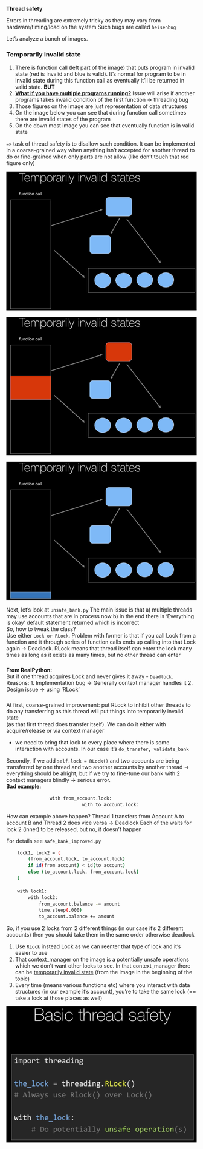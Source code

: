 **Thread safety**

Errors in threading are extremely tricky as they may vary from hardware/timing/load on the system
Such bugs are called `heisenbug`

Let’s analyze a bunch of images.

<h3>Temporarily invalid state</h3>

1. There is function call (left part of the image) that puts program in invalid state (red is invalid and blue is valid). It’s normal for program to be in invalid state during this function call as eventually it’ll be returned in valid state. **BUT** 
2. <ins>**What if you have multiple programs running?**</ins> Issue will arise if another programs takes invalid condition of the first function -> threading bug
3. Those figures on the image are just representation of data structures
4. On the image below you can see that during function call sometimes there are invalid states of the program
5. On the down most image you can see that eventually function is in valid state 

`=>` task of thread safety is to disallow such condition. It can be implemented in a coarse-grained way when anything isn’t accepted for another thread to do or fine-grained when only parts are not allow (like don’t touch that red figure only)

![Alt text](/ImageRepo/Threads_safety_first.png?raw=true)

![Alt text](/ImageRepo/Threads_safety_second.png?raw=true)

![Alt text](/ImageRepo/Threads_safety_third.png?raw=true)


Next, let’s look at `unsafe_bank.py` The main issue is that a) multiple threads may use accounts that are in process now b) in the end there is ‘Everything is okay’ default statement returned which  is incorrect<br>
So, how to tweak the class?<br>
Use either `Lock or RLock`. Problem with former is that if you call Lock from a function and it through series of function calls ends up calling into that Lock again -> Deadlock. RLock means that thread itself can enter the lock many times as long as it exists as many times, but no other thread can enter

#####
**From RealPython:**<br>
But if one thread acquires Lock and never gives it away - `Deadlock`. <br>
Reasons: 1. Implementation bug -> Generally context manager handles it 2. Design issue -> using ‘RLock’
#####

At first, coarse-grained improvement: put RLock to inhibit other threads to do any transferring as this thread will put things into temporarily invalid state<br>
(as that first thread does transfer itself). We can do it either with acquire/release or via context manager<br>
+ we need to bring that lock to every place where there is some interaction with accounts. In our case it’s `do_transfer, validate_bank`


Secondly, If we add `self.lock = RLock()` and two accounts are being transferred by one thread and two another accounts by another thread -> everything should be alright, but if we try to fine-tune our bank with 2 context managers blindly -> serious error. <br>
**Bad example:** 
```bash
                with from_account.lock:
				            with to_account.lock:
```
How can example above happen? Thread 1 transfers from Account A to account B and Thread 2 does vice versa -> Deadlock Each of the waits for lock 2 (inner) to be released, but no, it doesn’t happen

For details see `safe_bank_improved.py`
```bash
	lock1, lock2 = (
		(from_account.lock, to_account.lock)
		if id(from_account) < id(to_account)
		else (to_account.lock, from_account.lock)
	)

	with lock1:
		with lock2:
			from_account.balance -= amount
			time.sleep(.000)
			to_account.balance += amount
```
So, if you use 2 locks from 2 different things (in our case it’s 2 different accounts) then you should take them in the same order otherwise deadlock
1. Use `RLock` instead Lock as we can reenter that type of lock and it’s easier to use
2. That context_manager on the image is a potentially unsafe operations which we don’t want other locks to see. In that context_manager there can be <ins>temporarily invalid state</ins> (from the image in the beginning of the topic)
3. Every time (means various functions etc) where you interact with data structures (in our example it’s account), you’re to take the same lock (== take a lock at those places as well)

![Alt text](/ImageRepo/Threads_safety_fourth.png?raw=true)
